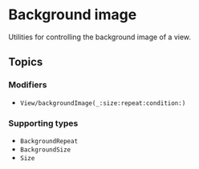 # Background image

Utilities for controlling the background image of a view.

## Topics

### Modifiers

- ``View/backgroundImage(_:size:repeat:condition:)``

### Supporting types

- ``BackgroundRepeat``
- ``BackgroundSize``
- ``Size``
